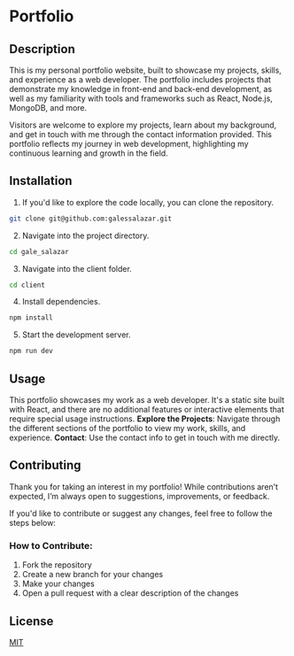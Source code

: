 # Portfolio

## Description
This is my personal portfolio website, built to showcase my projects, skills, and experience as a web developer. The portfolio includes projects that demonstrate my knowledge in front-end and back-end development, as well as my familiarity with tools and frameworks such as React, Node.js, MongoDB, and more.

Visitors are welcome to explore my projects, learn about my background, and get in touch with me through the contact information provided. This portfolio reflects my journey in web development, highlighting my continuous learning and growth in the field.

## Installation

1.  If you'd like to explore the code locally, you can clone the repository.
```bash
git clone git@github.com:galessalazar.git
```
2.  Navigate into the project directory.
```bash
cd gale_salazar
```
3.  Navigate into the client folder.
```bash
cd client
```
4.  Install dependencies.
```bash
npm install
```
5.  Start the development server.
```bash
npm run dev
```

## Usage

This portfolio showcases my work as a web developer. It's a static site built with React, and there are no additional features or interactive elements that require special usage instructions. **Explore the Projects**: Navigate through the different sections of the portfolio to view my work, skills, and experience. **Contact**: Use the contact info to get in touch with me directly.

## Contributing

Thank you for taking an interest in my portfolio! While contributions aren’t expected, I’m always open to suggestions, improvements, or feedback.

If you'd like to contribute or suggest any changes, feel free to follow the steps below:

### How to Contribute:
1. Fork the repository
2. Create a new branch for your changes
3. Make your changes
4. Open a pull request with a clear description of the changes

## License

[MIT](https://choosealicense.com/licenses/mit/)
